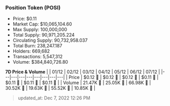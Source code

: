 
  ### Position Token (POSI)
  - Price: $0.11
  - Market Cap: $10,065,104.60
  - Max Supply: 100,000,000
  - Total Supply: 90,971,205.224
  - Circulating Supply: 90,732,958.037
  - Total Burn: 238,247.187
  - Holders: 669,682
  - Transactions: 5,547,312
  - Volume: $384,840,726.80

  **7D Price & Volume**
  | | 01&#x2F;12 | 02&#x2F;12 | 03&#x2F;12 | 04&#x2F;12 | 05&#x2F;12 | 06&#x2F;12 | 07&#x2F;12 |
  |---|---|---|---|---|---|---|---|
  | Price | $0.12 🔻 | $0.12 🚀 | $0.12 🔻 | $0.11 🔻 | $0.11 🚀 | $0.11 🔻 | $0.11 🔻 |
  | Volume | 21.47K 🔻 | 25.05K 🚀 | 66.98K 🚀 | 30.52K 🔻 | 19.63K 🔻 | 55.52K 🚀 | 10.85K 🔻 |

  > updated_at: Dec 7, 2022 12:26 PM
